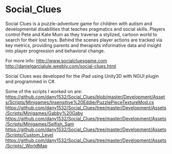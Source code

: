 # Social_Clues

Social Clues is a puzzle-adventure game for children with autism and developmental disabilities that teaches pragmatics and social skills. Players control Pete and Kate Mum as they traverse a stylized, cartoon world to search for their lost toys. Behind the scenes player actions are tracked via key metrics, providing parents and therapists informative data and insight into player progression and behavioral change.

For more info:
http://www.socialcluesgame.com
http://danielgarcialule.weebly.com/social-clues.html

Social Clues was developed for the iPad using Unity3D with NGUI plugin and programmed in C#. 

Some of the scripts I worked on are:
https://github.com/dany1532/Social_Clues/blob/master/Development/Assets/Scripts/Minigames/Insensitive%20Eddie/PuzzlePieceTextureMod.cs
https://github.com/dany1532/Social_Clues/tree/master/Development/Assets/Scripts/Minigames/Gabby%20Gaby
https://github.com/dany1532/Social_Clues/tree/master/Development/Assets/Scripts/Minigames/Selfish_Sam
https://github.com/dany1532/Social_Clues/tree/master/Development/Assets/Scripts/Custom_Level
https://github.com/dany1532/Social_Clues/tree/master/Development/Assets/Scripts/_WorldMap
